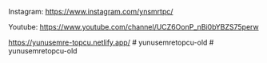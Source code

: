 Instagram: https://www.instagram.com/ynsmrtpc/

Youtube: https://www.youtube.com/channel/UCZ6OonP_nBi0bYBZS75perw

https://yunusemre-topcu.netlify.app/
#   y u n u s e m r e t o p c u - o l d  
 # yunusemretopcu-old
